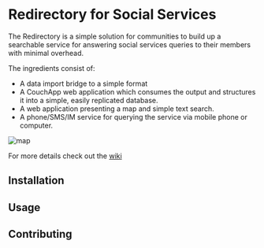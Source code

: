 Redirectory for Social Services
===============================

The Redirectory is a simple solution for communities to build up a searchable service
for answering social services queries to their members with minimal overhead.

The ingredients consist of:
- A data import bridge to a simple format
- A CouchApp web application which consumes the output and structures it into a simple, easily replicated
database.
- A web application presenting a map and simple text search.
- A phone/SMS/IM service for querying the service via mobile phone or computer.

![map](http://i.imgur.com/q5qWA.png)

For more details check out the [wiki](https://github.com/open211/redirectory/wiki)

Installation
------------

Usage
-----

Contributing
------------

